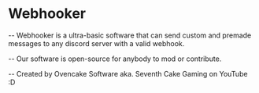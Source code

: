 # Webhooker
-- Webhooker is a ultra-basic software that can send custom and premade messages to any discord server with a valid webhook. 

-- Our software is open-source for anybody to mod or contribute.


-- Created by Ovencake Software aka. Seventh Cake Gaming on YouTube :D

